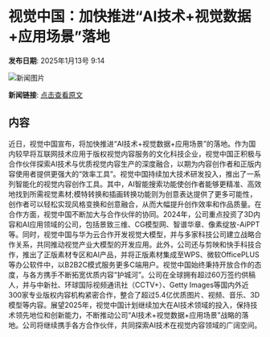 # 视觉中国：加快推进“AI技术+视觉数据+应用场景”落地

**发布日期**: 2025年1月13号 9:14

![新闻图片](https://pic.chinaz.com/picmap/201904281044056154_7.jpg)

**新闻链接**: [点击查看原文](https://www.aibase.com/zh/news/14638)

## 内容

近日，视觉中国宣布，将加快推进“AI技术+视觉数据+应用场景”的落地。作为国内较早将互联网技术应用于版权视觉内容服务的文化科技企业，视觉中国正积极与合作伙伴探索AI技术与优质视觉内容生产的深度融合，以期为内容创作者和正版内容使用者提供更强大的“效率工具”。视觉中国持续加大技术研发投入，推出了一系列智能化的视觉内容创作工具。其中，AI智能搜索功能使创作者能够更精准、高效地找到所需视觉素材;模特转换和插画转换功能则为创意表达提供了更多可能性，创作者可以轻松实现风格变换和创意融合，从而大幅提升创作效率和作品质量。在合作方面，视觉中国不断加大与合作伙伴的协同。2024年，公司重点投资了3D内容和AI应用领域的公司，包括景致三维、CG模型网、智谱华章、像素绽放-AiPPT等。同时，视觉中国与华为云合作开发视觉大模型，并与多家科技公司建立战略合作关系，共同推动视觉产业大模型的开发应用。此外，公司还与剪映和快手科技合作，推出了正版素材专区和AI产品，并将正版素材集成至WPS、微软OfficePLUS等办公软件中，以B2B2C模式服务更多C端用户。视觉中国始终秉持开放合作的态度，与各方携手不断拓宽优质内容“护城河”。公司在全球拥有超过60万签约供稿人，并与中新社、环球国际视频通讯社（CCTV+）、Getty Images等国内外近300家专业版权内容机构紧密合作，整合了超过5.4亿优质图片、视频、音乐、3D模型等内容。展望2025年，视觉中国计划继续加大在AI技术领域的投入，保持技术领先地位和创新能力，不断推动公司“AI技术+视觉数据+应用场景”战略的落地。公司将继续携手各方合作伙伴，共同探索AI技术在视觉内容领域的广阔空间。
